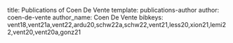 title: Publications of Coen De Vente
template: publications-author
author: coen-de-vente
author_name: Coen De Vente
bibkeys: vent18,vent21a,vent22,ardu20,schw22a,schw22,vent21,less20,xion21,lemi22,vent20,vent20a,gonz21